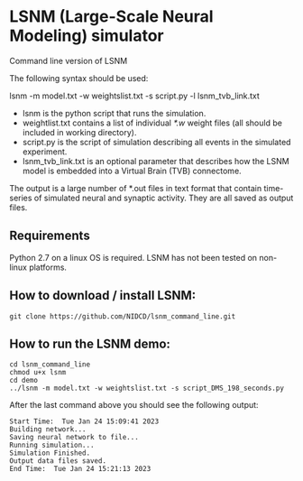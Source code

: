 # LSNM (Large-Scale Neural Modeling) simulator
Command line version of LSNM

The following syntax should be used:

lsnm -m model.txt -w weightslist.txt -s script.py -l lsnm_tvb_link.txt

* lsnm is the python script that runs the simulation.
* weightlist.txt contains a list of individual _*.w_ weight files (all should be included in working directory).
* script.py is the script of simulation describing all events in the simulated experiment.
* lsnm_tvb_link.txt is an optional parameter that describes how the LSNM model is embedded into a Virtual Brain (TVB) connectome.

The output is a large number of *.out files in text format that contain time-series of simulated neural and synaptic activity. They are all saved as output files.

## Requirements
Python 2.7 on a linux OS is required. LSNM has not been tested on non-linux platforms.

## How to download / install LSNM:
```
git clone https://github.com/NIDCD/lsnm_command_line.git
```

## How to run the LSNM demo:
```
cd lsnm_command_line
chmod u+x lsnm
cd demo
../lsnm -m model.txt -w weightslist.txt -s script_DMS_198_seconds.py
```

After the last command above you should see the following output:
```
Start Time:  Tue Jan 24 15:09:41 2023
Building network...
Saving neural network to file...
Running simulation...
Simulation Finished.
Output data files saved.
End Time:  Tue Jan 24 15:21:13 2023
```
